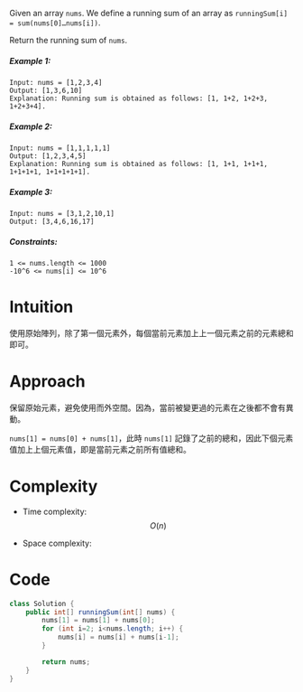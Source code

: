 
Given an array `nums`. We define a running sum of an array as `runningSum[i] = sum(nums[0]…nums[i])`.

Return the running sum of `nums`.

 

##### Example 1:
```
Input: nums = [1,2,3,4]
Output: [1,3,6,10]
Explanation: Running sum is obtained as follows: [1, 1+2, 1+2+3, 1+2+3+4].
```
##### Example 2:
```
Input: nums = [1,1,1,1,1]
Output: [1,2,3,4,5]
Explanation: Running sum is obtained as follows: [1, 1+1, 1+1+1, 1+1+1+1, 1+1+1+1+1].
```
#####  Example 3:
```
Input: nums = [3,1,2,10,1]
Output: [3,4,6,16,17]
``` 

##### Constraints:
```
1 <= nums.length <= 1000
-10^6 <= nums[i] <= 10^6
```

# Intuition
使用原始陣列，除了第一個元素外，每個當前元素加上上一個元素之前的元素總和即可。

# Approach
保留原始元素，避免使用而外空間。因為，當前被變更過的元素在之後都不會有異動。

`nums[1] = nums[0] + nums[1]`，此時 `nums[1]` 記錄了之前的總和，因此下個元素值加上上個元素值，即是當前元素之前所有值總和。

# Complexity
- Time complexity: $$O(n)$$

- Space complexity:
<!-- Add your space complexity here, e.g. $$O(n)$$ -->

# Code
```java
class Solution {
    public int[] runningSum(int[] nums) {
        nums[1] = nums[1] + nums[0];
        for (int i=2; i<nums.length; i++) {
            nums[i] = nums[i] + nums[i-1];
        }

        return nums;
    }
}
```
